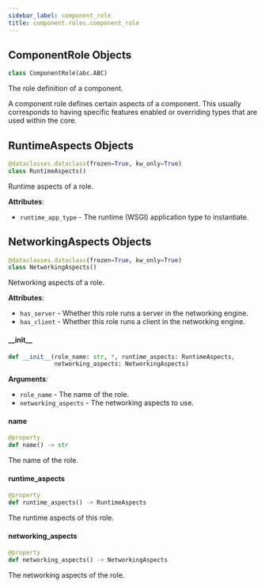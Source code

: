 ```yaml
---
sidebar_label: component_role
title: component.roles.component_role
---
```


## ComponentRole Objects

```python
class ComponentRole(abc.ABC)
```

The role definition of a component.

A component role defines certain aspects of a component. This usually corresponds to having specific features
enabled or overriding types that are used within the core.

## RuntimeAspects Objects

```python
@dataclasses.dataclass(frozen=True, kw_only=True)
class RuntimeAspects()
```

Runtime aspects of a role.

**Attributes**:

- `runtime_app_type` - The runtime (WSGI) application type to instantiate.

## NetworkingAspects Objects

```python
@dataclasses.dataclass(frozen=True, kw_only=True)
class NetworkingAspects()
```

Networking aspects of a role.

**Attributes**:

- `has_server` - Whether this role runs a server in the networking engine.
- `has_client` - Whether this role runs a client in the networking engine.

#### \_\_init\_\_

```python
def __init__(role_name: str, *, runtime_aspects: RuntimeAspects,
             networking_aspects: NetworkingAspects)
```

**Arguments**:

- `role_name` - The name of the role.
- `networking_aspects` - The networking aspects to use.

#### name

```python
@property
def name() -> str
```

The name of the role.

#### runtime\_aspects

```python
@property
def runtime_aspects() -> RuntimeAspects
```

The runtime aspects of this role.

#### networking\_aspects

```python
@property
def networking_aspects() -> NetworkingAspects
```

The networking aspects of the role.

